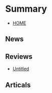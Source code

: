 # Summary

* [HOME](README.md)

## News

## Reviews

* [Untitled](reviews/untitled.md)

## Articals

